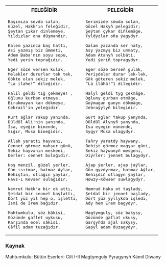 <table>
<tr>
<th> FELEĞİDİR </th>
<th> PELEGİDİR </th>
</tr>
<tr>
<td>

<pre>
Başımıza sevda salan, 
Güzel, Hakk'ın feleğidir, 
Şeytan çıkar dinlemeye, 
Yıldızlar ona düşmandır. 

Kalem yazınca baş hattı, 
Asi yazmış biz ümmeti, 
Adem Baba'nın soyu sopu, 
Yedi yerin toprağıdır. 

Eğer söze versen kulak, 
Melekler dururlar tek tek, 
Gökte olan sekiz melek, 
“La ilahe!” dileğidir. 

Halil geldi tığ çekmeye! , 
Oğlunu kurban etmeye, 
Bırakmayan kan dökmeye, 
Cebrail'in yeleğidir. 

Kurt ağlar Yakup yanında, 
Düldül Ali'nin şanında, 
İsa, eşeğin binende, 
Sığır, Musa bineğidir. 

Allah yarattı hayvanı, 
Cennet görmez mahşer günü, 
Sekiz hayvanın meskeni, 
Derler: cennet bulağıdır. 

Hoş menzil, güzel yerler, 
Gün ısıtmaz, batmaz Aylar, 
Behiştin, otlağın yaylar, 
Havz-ı Kevser sulağıdır. 

Nemrut Hakk'a bir ok attı, 
Şetdat bir cennet başlattı, 
Dört yüz yıl hep o, işletti, 
İsmi de İrem bağıdır. 

Mahtumkulu, söz bâkisi, 
Gözünde gaflet uykusu, 
Karşında ecel sâkisi, 
Gâfil adam tuzağıdır. 
</pre>

</td>
<td>

<pre>
Serimizde söwda solan,
Gözel Hakyň pelegidir;
Şeýtan çykar diňlemäge,
Ýyldyzlar oňa ýagydyr.
  
Galam ýazanda ser haty,
Asy ýazmyş biz ummaty,
Adam Atanyň solbäti,
Ýedi ýeriň topragydyr.
  
Eger söze berseň gulak,
Perişdeler durar lek-lek,
Gök göteren sekiz melek,
“Lä ilähä!”1 dilegidir.
  
Halyl geldi tyg çekmäge,
Ogluny gurban etmäge,
Goýmagan ganyn dökmäge,
Jebraýylyň bilegidir.
  
Gurt aglar Ýakup ýanynda,
Düldül Alynyň şanynda,
Isa eşegin münende,
Sygyr Musa ulagydyr.
  
Taňry ýaratdy haýwany,
Behişt görmez magşar güni,
Sekiz haýwanyň mesgeni,
Diýrler: jennet bulagydyr.
  
Ajap ýerler, ajap jaýlar,
Gün gyzdyrmaz, batmaz Aýlar,
Behişdiň otlagyn ýaýlar,
Howzy-Köwser suwlagydyr.
  
Nemrud Haka ot taşlady,
Şetdat bir jennet başlady,
Dört ýüz ýyllykda işledi,
Ady hem Erem bagydyr.
  
Magtymguly, söz bakysy,
Gözünde gaflat ukusy,
Garşyňda ajal sakysy,
Gapyl adam duzagydyr.
</pre>

</td>
</tr>
</table>

### Kaynak
Mahtumkulu: Bütün Eserleri: Cilt I-II
Magtymguly Pyragynyň Kämil Diwany
